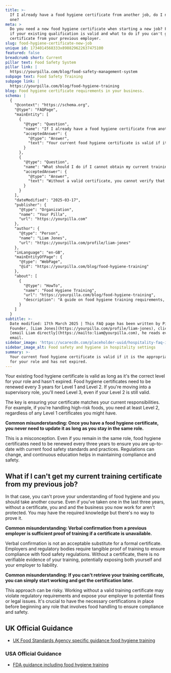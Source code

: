 ```yaml
---
title: >-
  If I already have a food hygiene certificate from another job, do I need a new
  one?
meta: >
  Do you need a new food hygiene certificate when starting a new job? Find out
  if your existing qualification is valid and what to do if you can't get your
  certificate from your previous employer.
slug: food-hygiene-certificate-new-job
unique id: 1734014568333x898829622637475100
featured: false
breadcrumb short: Current
pillar text: Food Safety System
pillar link: |
  https://yourpilla.com/blog/food-safety-management-system
subpage text: Food Safety Training
subpage link: |
  https://yourpilla.com/blog/food-hygiene-training
blog: Food hygiene certificate requirements in your business.
schema: |
  {
    "@context": "https://schema.org",
    "@type": "FAQPage",
    "mainEntity": [
      {
        "@type": "Question",
        "name": "If I already have a food hygiene certificate from another job, do I need a new one?",
        "acceptedAnswer": {
          "@type": "Answer",
          "text": "Your current food hygiene certificate is valid if it is the appropriate level for your role and has not expired. Level 1 and Level 2 certificates require renewal every three years, and if you move into a supervisory role, a Level 3 certification is necessary regardless of an existing Level 2 certificate. It is important that the certificate corresponds to your current responsibilities, such as needing Level 2 for handling high-risk foods."
        }
      },
      {
        "@type": "Question",
        "name": "What should I do if I cannot obtain my current training certificate from my previous job?",
        "acceptedAnswer": {
          "@type": "Answer",
          "text": "Without a valid certificate, you cannot verify that you have completed the required food hygiene training. It is advisable to enrol in a new course to secure formal certification, ensuring both your protection and that of your employer by meeting regulatory requirements."
        }
      }
    ],
    "dateModified": "2025-03-17",
    "publisher": {
      "@type": "Organization",
      "name": "Your Pilla",
      "url": "https://yourpilla.com"
    },
    "author": {
      "@type": "Person",
      "name": "Liam Jones",
      "url": "https://yourpilla.com/profile/liam-jones"
    },
    "inLanguage": "en-GB",
    "mainEntityOfPage": {
      "@type": "WebPage",
      "@id": "https://yourpilla.com/blog/food-hygiene-training"
    },
    "about": [
      {
        "@type": "HowTo",
        "name": "Food Hygiene Training",
        "url": "https://yourpilla.com/blog/food-hygiene-training",
        "description": "A guide on food hygiene training requirements, including what certification levels are needed for different roles in a food business."
      }
    ]
  }
subtitle: >-
  Date modified: 17th March 2025 | This FAQ page has been written by Pilla
  Founder, [Liam Jones](https://yourpilla.com/profile/liam-jones), click to
  [email Liam directly](https://mailto:liam@yourpilla.com), he reads every
  email.
sidebar_image: 'https://ucarecdn.com/placeholder-uuid/hospitality-faq-image.jpg'
sidebar_image_alt: Food safety and hygiene in hospitality settings
summary: >-
  Your current food hygiene certificate is valid if it is the appropriate level
  for your role and has not expired.
---
```

Your existing food hygiene certificate is valid as long as it's the correct level for your role and hasn't expired. Food hygiene certificates need to be renewed every 3 years for Level 1 and Level 2. If you're moving into a supervisory role, you'll need Level 3, even if your Level 2 is still valid.

The key is ensuring your certificate matches your current responsibilities. For example, if you're handling high-risk foods, you need at least Level 2, regardless of any Level 1 certificates you might have.

**Common misunderstanding: Once you have a food hygiene certificate, you never need to update it as long as you stay in the same role.**

This is a misconception. Even if you remain in the same role, food hygiene certificates need to be renewed every three years to ensure you are up-to-date with current food safety standards and practices. Regulations can change, and continuous education helps in maintaining compliance and safety.

## What if I can't get my current training certificate from my previous job?

In that case, you can't prove your understanding of food hygiene and you should take another course. Even if you've taken one in the last three years, without a certificate, you and and the business you now work for aren't protected. You may have the required knowledge but there's no way to prove it.

**Common misunderstanding: Verbal confirmation from a previous employer is sufficient proof of training if a certificate is unavailable.**

Verbal confirmation is not an acceptable substitute for a formal certificate. Employers and regulatory bodies require tangible proof of training to ensure compliance with food safety regulations. Without a certificate, there is no verifiable evidence of your training, potentially exposing both yourself and your employer to liability.

**Common misunderstanding: If you can't retrieve your training certificate, you can simply start working and get the certification later.**

This approach can be risky. Working without a valid training certificate may violate regulatory requirements and expose your employer to potential fines or legal issues. It's crucial to have the necessary certifications in place before beginning any role that involves food handling to ensure compliance and safety.

## UK Official Guidance

-   [UK Food Standards Agency specific guidance food hygiene training](https://www.food.gov.uk/business-guidance/food-hygiene-for-your-business?utm_source=chatgpt.com)
    

### USA Official Guidance

-   [FDA guidance including food hygiene training](https://www.fda.gov/food/retail-food-protection/retail-food-industryregulatory-assistance-training)
